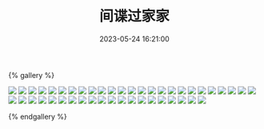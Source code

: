 ﻿---
title: 间谍过家家
date: 2023-05-24 16:21:00
comments: false
---

{% gallery %}

![](https://fastly.jsdelivr.net/gh/1405720461/images@master/SPY×FAMILY/1.webp)
![](https://fastly.jsdelivr.net/gh/1405720461/images@master/SPY×FAMILY/2.webp)
![](https://fastly.jsdelivr.net/gh/1405720461/images@master/SPY×FAMILY/3.webp)
![](https://fastly.jsdelivr.net/gh/1405720461/images@master/SPY×FAMILY/4.webp)
![](https://fastly.jsdelivr.net/gh/1405720461/images@master/SPY×FAMILY/5.webp)
![](https://fastly.jsdelivr.net/gh/1405720461/images@master/SPY×FAMILY/6.webp)
![](https://fastly.jsdelivr.net/gh/1405720461/images@master/SPY×FAMILY/7.webp)
![](https://fastly.jsdelivr.net/gh/1405720461/images@master/SPY×FAMILY/8.webp)
![](https://fastly.jsdelivr.net/gh/1405720461/images@master/SPY×FAMILY/9.webp)
![](https://fastly.jsdelivr.net/gh/1405720461/images@master/SPY×FAMILY/10.webp)
![](https://fastly.jsdelivr.net/gh/1405720461/images@master/SPY×FAMILY/11.webp)
![](https://fastly.jsdelivr.net/gh/1405720461/images@master/SPY×FAMILY/12.webp)
![](https://fastly.jsdelivr.net/gh/1405720461/images@master/SPY×FAMILY/13.webp)
![](https://fastly.jsdelivr.net/gh/1405720461/images@master/SPY×FAMILY/14.webp)
![](https://fastly.jsdelivr.net/gh/1405720461/images@master/SPY×FAMILY/15.webp)
![](https://fastly.jsdelivr.net/gh/1405720461/images@master/SPY×FAMILY/16.webp)
![](https://fastly.jsdelivr.net/gh/1405720461/images@master/SPY×FAMILY/17.webp)
![](https://fastly.jsdelivr.net/gh/1405720461/images@master/SPY×FAMILY/18.webp)
![](https://fastly.jsdelivr.net/gh/1405720461/images@master/SPY×FAMILY/19.webp)
![](https://fastly.jsdelivr.net/gh/1405720461/images@master/SPY×FAMILY/20.webp)
![](https://fastly.jsdelivr.net/gh/1405720461/images@master/SPY×FAMILY/21.webp)
![](https://fastly.jsdelivr.net/gh/1405720461/images@master/SPY×FAMILY/22.webp)
![](https://fastly.jsdelivr.net/gh/1405720461/images@master/SPY×FAMILY/23.webp)
![](https://fastly.jsdelivr.net/gh/1405720461/images@master/SPY×FAMILY/24.webp)
![](https://fastly.jsdelivr.net/gh/1405720461/images@master/SPY×FAMILY/25.webp)
![](https://fastly.jsdelivr.net/gh/1405720461/images@master/SPY×FAMILY/26.webp)
![](https://fastly.jsdelivr.net/gh/1405720461/images@master/SPY×FAMILY/27.webp)
![](https://fastly.jsdelivr.net/gh/1405720461/images@master/SPY×FAMILY/28.webp)
![](https://fastly.jsdelivr.net/gh/1405720461/images@master/SPY×FAMILY/29.webp)
![](https://fastly.jsdelivr.net/gh/1405720461/images@master/SPY×FAMILY/30.webp)
![](https://fastly.jsdelivr.net/gh/1405720461/images@master/SPY×FAMILY/31.webp)
![](https://fastly.jsdelivr.net/gh/1405720461/images@master/SPY×FAMILY/32.webp)
![](https://fastly.jsdelivr.net/gh/1405720461/images@master/SPY×FAMILY/33.webp)
![](https://fastly.jsdelivr.net/gh/1405720461/images@master/SPY×FAMILY/34.webp)
![](https://fastly.jsdelivr.net/gh/1405720461/images@master/SPY×FAMILY/35.webp)
![](https://fastly.jsdelivr.net/gh/1405720461/images@master/SPY×FAMILY/36.webp)
![](https://fastly.jsdelivr.net/gh/1405720461/images@master/SPY×FAMILY/37.webp)
![](https://fastly.jsdelivr.net/gh/1405720461/images@master/SPY×FAMILY/38.webp)
![](https://fastly.jsdelivr.net/gh/1405720461/images@master/SPY×FAMILY/39.webp)
![](https://fastly.jsdelivr.net/gh/1405720461/images@master/SPY×FAMILY/40.webp)
![](https://fastly.jsdelivr.net/gh/1405720461/images@master/SPY×FAMILY/41.webp)
![](https://fastly.jsdelivr.net/gh/1405720461/images@master/SPY×FAMILY/42.webp)
![](https://fastly.jsdelivr.net/gh/1405720461/images@master/SPY×FAMILY/43.webp)
![](https://fastly.jsdelivr.net/gh/1405720461/images@master/SPY×FAMILY/44.webp)
![](https://fastly.jsdelivr.net/gh/1405720461/images@master/SPY×FAMILY/45.webp)

{% endgallery %}
